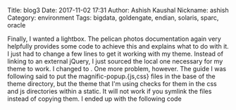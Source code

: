 Title: blog3
Date: 2017-11-02 17:31
Author: Ashish Kaushal
Nickname: ashish
Category: environment
Tags: bigdata, goldengate, endian, solaris, sparc, oracle


Finally, I wanted a lightbox. The pelican photos documentation again very helpfully provides some code to achieve this and explains what to do with it. I just had to change a few lines to get it working with my theme. Instead of linking to an external jQuery, I just sourced the local one necessary for my theme to work. I changed <script src="http://ajax.googleapis.com/ajax/libs/jquery/1.9.1/jquery.min.js"></script> to <script src="{{ SITEURL }}/{{ THEME_STATIC_DIR }}/js/jquery.min.js"></script>. One more problem, however. The guide I was following said to put the magnific-popup.{js,css} files in the base of the theme directory, but the theme that I'm using checks for them in the css and js directories within a static. It will not work if you symlink the files instead of copying them. I ended up with the following code